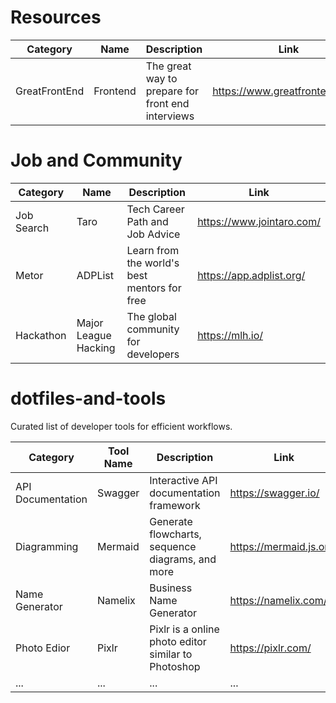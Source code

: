 # Resources
| Category | Name | Description | Link|
|---|---|---|------------------------------------------|
|GreatFrontEnd|Frontend|The great way to prepare for front end interviews|https://www.greatfrontend.com/|

# Job and Community
| Category | Name | Description | Link|
|---|---|---|------------------------------------------|
|Job Search|Taro|Tech Career Path and Job Advice|https://www.jointaro.com/|
|Metor|ADPList|Learn from the world's best mentors for free|https://app.adplist.org/|
|Hackathon|Major League Hacking|The global community for developers|https://mlh.io/|

# dotfiles-and-tools
Curated list of developer tools for efficient workflows.

| Category | Tool Name | Description | Link|
|---|---|---|------------------------------------------|
| API Documentation | Swagger | Interactive API documentation framework | https://swagger.io/|
| Diagramming | Mermaid | Generate flowcharts, sequence diagrams, and more | https://mermaid.js.org/|
| Name Generator | Namelix | Business Name Generator | https://namelix.com/ |
| Photo Edior | Pixlr | Pixlr is a online photo editor similar to Photoshop | https://pixlr.com/ |
| ... | ... | ... | ...                                      |
